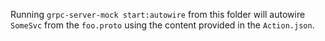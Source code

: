 Running `grpc-server-mock start:autowire` from this folder will autowire `SomeSvc` from the `foo.proto` using the content provided in the `Action.json`.
